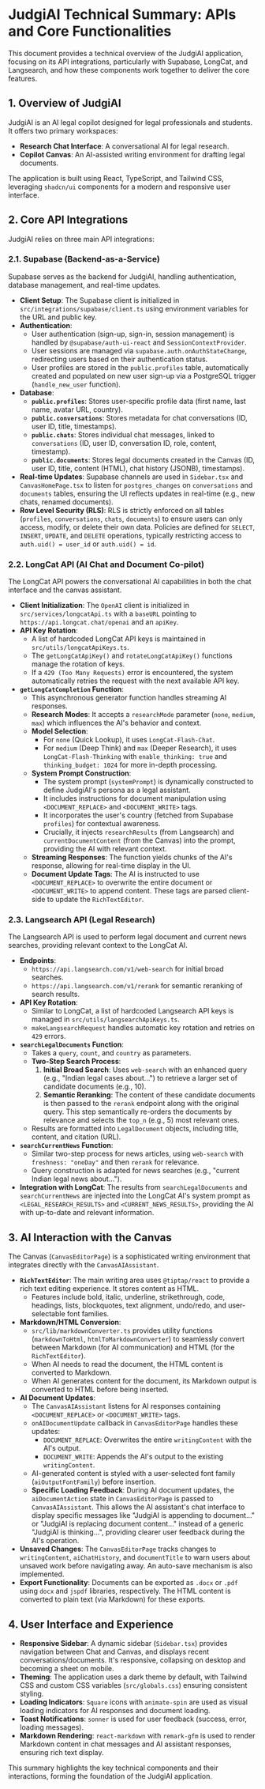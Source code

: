 # JudgiAI Technical Summary: APIs and Core Functionalities

This document provides a technical overview of the JudgiAI application, focusing on its API integrations, particularly with Supabase, LongCat, and Langsearch, and how these components work together to deliver the core features.

## 1. Overview of JudgiAI

JudgiAI is an AI legal copilot designed for legal professionals and students. It offers two primary workspaces:
*   **Research Chat Interface**: A conversational AI for legal research.
*   **Copilot Canvas**: An AI-assisted writing environment for drafting legal documents.

The application is built using React, TypeScript, and Tailwind CSS, leveraging `shadcn/ui` components for a modern and responsive user interface.

## 2. Core API Integrations

JudgiAI relies on three main API integrations:

### 2.1. Supabase (Backend-as-a-Service)

Supabase serves as the backend for JudgiAI, handling authentication, database management, and real-time updates.

*   **Client Setup**: The Supabase client is initialized in `src/integrations/supabase/client.ts` using environment variables for the URL and public key.
*   **Authentication**:
    *   User authentication (sign-up, sign-in, session management) is handled by `@supabase/auth-ui-react` and `SessionContextProvider`.
    *   User sessions are managed via `supabase.auth.onAuthStateChange`, redirecting users based on their authentication status.
    *   User profiles are stored in the `public.profiles` table, automatically created and populated on new user sign-up via a PostgreSQL trigger (`handle_new_user` function).
*   **Database**:
    *   **`public.profiles`**: Stores user-specific profile data (first name, last name, avatar URL, country).
    *   **`public.conversations`**: Stores metadata for chat conversations (ID, user ID, title, timestamps).
    *   **`public.chats`**: Stores individual chat messages, linked to `conversations` (ID, user ID, conversation ID, role, content, timestamp).
    *   **`public.documents`**: Stores legal documents created in the Canvas (ID, user ID, title, content (HTML), chat history (JSONB), timestamps).
*   **Real-time Updates**: Supabase channels are used in `Sidebar.tsx` and `CanvasHomePage.tsx` to listen for `postgres_changes` on `conversations` and `documents` tables, ensuring the UI reflects updates in real-time (e.g., new chats, renamed documents).
*   **Row Level Security (RLS)**: RLS is strictly enforced on all tables (`profiles`, `conversations`, `chats`, `documents`) to ensure users can only access, modify, or delete their own data. Policies are defined for `SELECT`, `INSERT`, `UPDATE`, and `DELETE` operations, typically restricting access to `auth.uid() = user_id` or `auth.uid() = id`.

### 2.2. LongCat API (AI Chat and Document Co-pilot)

The LongCat API powers the conversational AI capabilities in both the chat interface and the canvas assistant.

*   **Client Initialization**: The `OpenAI` client is initialized in `src/services/longcatApi.ts` with a `baseURL` pointing to `https://api.longcat.chat/openai` and an `apiKey`.
*   **API Key Rotation**:
    *   A list of hardcoded LongCat API keys is maintained in `src/utils/longcatApiKeys.ts`.
    *   The `getLongCatApiKey()` and `rotateLongCatApiKey()` functions manage the rotation of keys.
    *   If a `429 (Too Many Requests)` error is encountered, the system automatically retries the request with the next available API key.
*   **`getLongCatCompletion` Function**:
    *   This asynchronous generator function handles streaming AI responses.
    *   **Research Modes**: It accepts a `researchMode` parameter (`none`, `medium`, `max`) which influences the AI's behavior and context.
    *   **Model Selection**:
        *   For `none` (Quick Lookup), it uses `LongCat-Flash-Chat`.
        *   For `medium` (Deep Think) and `max` (Deeper Research), it uses `LongCat-Flash-Thinking` with `enable_thinking: true` and `thinking_budget: 1024` for more in-depth processing.
    *   **System Prompt Construction**:
        *   The system prompt (`systemPrompt`) is dynamically constructed to define JudgiAI's persona as a legal assistant.
        *   It includes instructions for document manipulation using `<DOCUMENT_REPLACE>` and `<DOCUMENT_WRITE>` tags.
        *   It incorporates the user's country (fetched from Supabase `profiles`) for contextual awareness.
        *   Crucially, it injects `researchResults` (from Langsearch) and `currentDocumentContent` (from the Canvas) into the prompt, providing the AI with relevant context.
    *   **Streaming Responses**: The function yields chunks of the AI's response, allowing for real-time display in the UI.
    *   **Document Update Tags**: The AI is instructed to use `<DOCUMENT_REPLACE>` to overwrite the entire document or `<DOCUMENT_WRITE>` to append content. These tags are parsed client-side to update the `RichTextEditor`.

### 2.3. Langsearch API (Legal Research)

The Langsearch API is used to perform legal document and current news searches, providing relevant context to the LongCat AI.

*   **Endpoints**:
    *   `https://api.langsearch.com/v1/web-search` for initial broad searches.
    *   `https://api.langsearch.com/v1/rerank` for semantic reranking of search results.
*   **API Key Rotation**:
    *   Similar to LongCat, a list of hardcoded Langsearch API keys is managed in `src/utils/langsearchApiKeys.ts`.
    *   `makeLangsearchRequest` handles automatic key rotation and retries on `429` errors.
*   **`searchLegalDocuments` Function**:
    *   Takes a `query`, `count`, and `country` as parameters.
    *   **Two-Step Search Process**:
        1.  **Initial Broad Search**: Uses `web-search` with an enhanced query (e.g., "Indian legal cases about...") to retrieve a larger set of candidate documents (e.g., 10).
        2.  **Semantic Reranking**: The content of these candidate documents is then passed to the `rerank` endpoint along with the original query. This step semantically re-orders the documents by relevance and selects the `top_n` (e.g., 5) most relevant ones.
    *   Results are formatted into `LegalDocument` objects, including title, content, and citation (URL).
*   **`searchCurrentNews` Function**:
    *   Similar two-step process for news articles, using `web-search` with `freshness: "oneDay"` and then `rerank` for relevance.
    *   Query construction is adapted for news searches (e.g., "current Indian legal news about...").
*   **Integration with LongCat**: The results from `searchLegalDocuments` and `searchCurrentNews` are injected into the LongCat AI's system prompt as `<LEGAL_RESEARCH_RESULTS>` and `<CURRENT_NEWS_RESULTS>`, providing the AI with up-to-date and relevant information.

## 3. AI Interaction with the Canvas

The Canvas (`CanvasEditorPage`) is a sophisticated writing environment that integrates directly with the `CanvasAIAssistant`.

*   **`RichTextEditor`**: The main writing area uses `@tiptap/react` to provide a rich text editing experience. It stores content as HTML.
    *   Features include bold, italic, underline, strikethrough, code, headings, lists, blockquotes, text alignment, undo/redo, and user-selectable font families.
*   **Markdown/HTML Conversion**:
    *   `src/lib/markdownConverter.ts` provides utility functions (`markdownToHtml`, `htmlToMarkdownConverter`) to seamlessly convert between Markdown (for AI communication) and HTML (for the `RichTextEditor`).
    *   When AI needs to read the document, the HTML content is converted to Markdown.
    *   When AI generates content for the document, its Markdown output is converted to HTML before being inserted.
*   **AI Document Updates**:
    *   The `CanvasAIAssistant` listens for AI responses containing `<DOCUMENT_REPLACE>` or `<DOCUMENT_WRITE>` tags.
    *   `onAIDocumentUpdate` callback in `CanvasEditorPage` handles these updates:
        *   `DOCUMENT_REPLACE`: Overwrites the entire `writingContent` with the AI's output.
        *   `DOCUMENT_WRITE`: Appends the AI's output to the existing `writingContent`.
    *   AI-generated content is styled with a user-selected font family (`aiOutputFontFamily`) before insertion.
    *   **Specific Loading Feedback**: During AI document updates, the `aiDocumentAction` state in `CanvasEditorPage` is passed to `CanvasAIAssistant`. This allows the AI assistant's chat interface to display specific messages like "JudgiAI is appending to document..." or "JudgiAI is replacing document content..." instead of a generic "JudgiAI is thinking...", providing clearer user feedback during the AI's operation.
*   **Unsaved Changes**: The `CanvasEditorPage` tracks changes to `writingContent`, `aiChatHistory`, and `documentTitle` to warn users about unsaved work before navigating away. An auto-save mechanism is also implemented.
*   **Export Functionality**: Documents can be exported as `.docx` or `.pdf` using `docx` and `jspdf` libraries, respectively. The HTML content is converted to plain text (via Markdown) for these exports.

## 4. User Interface and Experience

*   **Responsive Sidebar**: A dynamic sidebar (`Sidebar.tsx`) provides navigation between Chat and Canvas, and displays recent conversations/documents. It's responsive, collapsing on desktop and becoming a sheet on mobile.
*   **Theming**: The application uses a dark theme by default, with Tailwind CSS and custom CSS variables (`src/globals.css`) ensuring consistent styling.
*   **Loading Indicators**: `Square` icons with `animate-spin` are used as visual loading indicators for AI responses and document loading.
*   **Toast Notifications**: `sonner` is used for user feedback (success, error, loading messages).
*   **Markdown Rendering**: `react-markdown` with `remark-gfm` is used to render Markdown content in chat messages and AI assistant responses, ensuring rich text display.

This summary highlights the key technical components and their interactions, forming the foundation of the JudgiAI application.